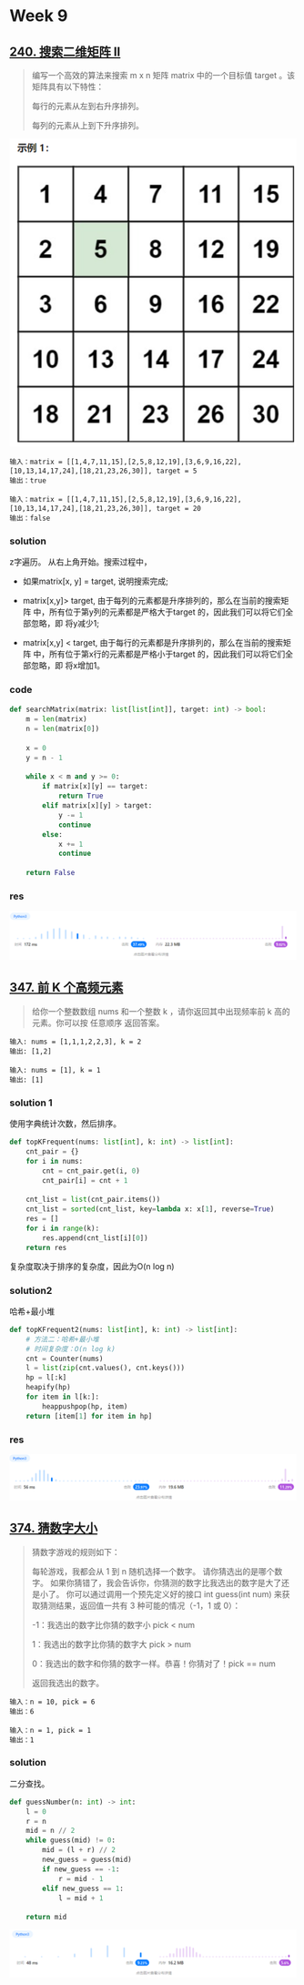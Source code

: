 # Week 9
## [240. 搜索二维矩阵 II](https://leetcode.cn/problems/search-a-2d-matrix-ii/)
>
> 编写一个高效的算法来搜索 m x n 矩阵 matrix 中的一个目标值 target 。该矩阵具有以下特性：
> 
> 每行的元素从左到右升序排列。
> 
> 每列的元素从上到下升序排列。

![img.png](problem1.png)

```text
输入：matrix = [[1,4,7,11,15],[2,5,8,12,19],[3,6,9,16,22],[10,13,14,17,24],[18,21,23,26,30]], target = 5
输出：true

输入：matrix = [[1,4,7,11,15],[2,5,8,12,19],[3,6,9,16,22],[10,13,14,17,24],[18,21,23,26,30]], target = 20
输出：false
```

### solution
z字遍历。
从右上角开始。搜索过程中，
+ 如果matrix[x, y] = target, 说明搜索完成;

+ matrix[x,y]> target, 由于每列的元素都是升序排列的，那么在当前的搜索矩阵
中，所有位于第y列的元素都是严格大于target 的，因此我们可以将它们全部忽略，即
将y减少1;
+ matrix[x,y] < target, 由于每行的元素都是升序排列的，那么在当前的搜索矩阵
中，所有位于第x行的元素都是严格小于target 的，因此我们可以将它们全部忽略，即
将x增加1。


### code
```python
def searchMatrix(matrix: list[list[int]], target: int) -> bool:
    m = len(matrix)
    n = len(matrix[0])

    x = 0
    y = n - 1

    while x < m and y >= 0:
        if matrix[x][y] == target:
            return True
        elif matrix[x][y] > target:
            y -= 1
            continue
        else:
            x += 1
            continue

    return False
```

### res
![img.png](res1.png)

## [347. 前 K 个高频元素](https://leetcode.cn/problems/top-k-frequent-elements/)
>
> 给你一个整数数组 nums 和一个整数 k ，请你返回其中出现频率前 k 高的元素。你可以按 任意顺序 返回答案。

```text
输入: nums = [1,1,1,2,2,3], k = 2
输出: [1,2]

输入: nums = [1], k = 1
输出: [1]
```


### solution 1
使用字典统计次数，然后排序。
```python
def topKFrequent(nums: list[int], k: int) -> list[int]:
    cnt_pair = {}
    for i in nums:
        cnt = cnt_pair.get(i, 0)
        cnt_pair[i] = cnt + 1

    cnt_list = list(cnt_pair.items())
    cnt_list = sorted(cnt_list, key=lambda x: x[1], reverse=True)
    res = []
    for i in range(k):
        res.append(cnt_list[i][0])
    return res
```

复杂度取决于排序的复杂度，因此为O(n log n)

### solution2
哈希+最小堆
```python
def topKFrequent2(nums: list[int], k: int) -> list[int]:
    # 方法二：哈希+最小堆
    # 时间复杂度：O(n log k)
    cnt = Counter(nums)
    l = list(zip(cnt.values(), cnt.keys()))
    hp = l[:k]
    heapify(hp)
    for item in l[k:]:
        heappushpop(hp, item)
    return [item[1] for item in hp]
```
### res
![res3.png](res3.png)

## [374. 猜数字大小](https://leetcode.cn/problems/guess-number-higher-or-lower/)
>
> 猜数字游戏的规则如下：
>
> 每轮游戏，我都会从 1 到 n 随机选择一个数字。 请你猜选出的是哪个数字。
> 如果你猜错了，我会告诉你，你猜测的数字比我选出的数字是大了还是小了。
> 你可以通过调用一个预先定义好的接口 int guess(int num) 来获取猜测结果，返回值一共有 3 种可能的情况（-1，1 或 0）：
> 
> -1：我选出的数字比你猜的数字小 pick < num
>
> 1：我选出的数字比你猜的数字大 pick > num
> 
> 0：我选出的数字和你猜的数字一样。恭喜！你猜对了！pick == num
> 
> 返回我选出的数字。

```text
输入：n = 10, pick = 6
输出：6

输入：n = 1, pick = 1
输出：1
```

### solution
二分查找。
```python
def guessNumber(n: int) -> int:
    l = 0
    r = n
    mid = n // 2
    while guess(mid) != 0:
        mid = (l + r) // 2
        new_guess = guess(mid)
        if new_guess == -1:
            r = mid - 1
        elif new_guess == 1:
            l = mid + 1

    return mid
```
![res4.png](res4.png)